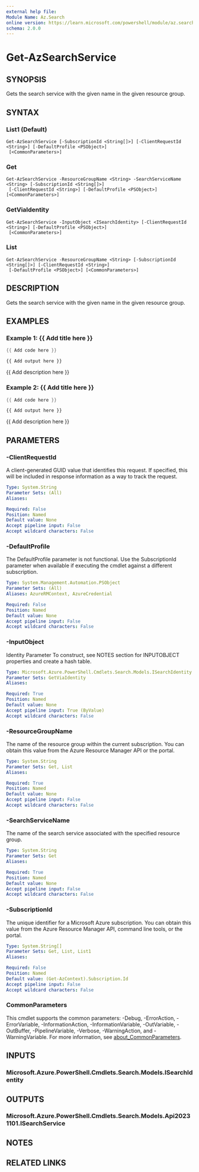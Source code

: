 ```yaml
---
external help file:
Module Name: Az.Search
online version: https://learn.microsoft.com/powershell/module/az.search/get-azsearchservice
schema: 2.0.0
---
```


# Get-AzSearchService

## SYNOPSIS
Gets the search service with the given name in the given resource group.

## SYNTAX

### List1 (Default)
```
Get-AzSearchService [-SubscriptionId <String[]>] [-ClientRequestId <String>] [-DefaultProfile <PSObject>]
 [<CommonParameters>]
```

### Get
```
Get-AzSearchService -ResourceGroupName <String> -SearchServiceName <String> [-SubscriptionId <String[]>]
 [-ClientRequestId <String>] [-DefaultProfile <PSObject>] [<CommonParameters>]
```

### GetViaIdentity
```
Get-AzSearchService -InputObject <ISearchIdentity> [-ClientRequestId <String>] [-DefaultProfile <PSObject>]
 [<CommonParameters>]
```

### List
```
Get-AzSearchService -ResourceGroupName <String> [-SubscriptionId <String[]>] [-ClientRequestId <String>]
 [-DefaultProfile <PSObject>] [<CommonParameters>]
```

## DESCRIPTION
Gets the search service with the given name in the given resource group.

## EXAMPLES

### Example 1: {{ Add title here }}
```powershell
{{ Add code here }}
```

```output
{{ Add output here }}
```

{{ Add description here }}

### Example 2: {{ Add title here }}
```powershell
{{ Add code here }}
```

```output
{{ Add output here }}
```

{{ Add description here }}

## PARAMETERS

### -ClientRequestId
A client-generated GUID value that identifies this request.
If specified, this will be included in response information as a way to track the request.

```yaml
Type: System.String
Parameter Sets: (All)
Aliases:

Required: False
Position: Named
Default value: None
Accept pipeline input: False
Accept wildcard characters: False
```

### -DefaultProfile
The DefaultProfile parameter is not functional.
Use the SubscriptionId parameter when available if executing the cmdlet against a different subscription.

```yaml
Type: System.Management.Automation.PSObject
Parameter Sets: (All)
Aliases: AzureRMContext, AzureCredential

Required: False
Position: Named
Default value: None
Accept pipeline input: False
Accept wildcard characters: False
```

### -InputObject
Identity Parameter
To construct, see NOTES section for INPUTOBJECT properties and create a hash table.

```yaml
Type: Microsoft.Azure.PowerShell.Cmdlets.Search.Models.ISearchIdentity
Parameter Sets: GetViaIdentity
Aliases:

Required: True
Position: Named
Default value: None
Accept pipeline input: True (ByValue)
Accept wildcard characters: False
```

### -ResourceGroupName
The name of the resource group within the current subscription.
You can obtain this value from the Azure Resource Manager API or the portal.

```yaml
Type: System.String
Parameter Sets: Get, List
Aliases:

Required: True
Position: Named
Default value: None
Accept pipeline input: False
Accept wildcard characters: False
```

### -SearchServiceName
The name of the search service associated with the specified resource group.

```yaml
Type: System.String
Parameter Sets: Get
Aliases:

Required: True
Position: Named
Default value: None
Accept pipeline input: False
Accept wildcard characters: False
```

### -SubscriptionId
The unique identifier for a Microsoft Azure subscription.
You can obtain this value from the Azure Resource Manager API, command line tools, or the portal.

```yaml
Type: System.String[]
Parameter Sets: Get, List, List1
Aliases:

Required: False
Position: Named
Default value: (Get-AzContext).Subscription.Id
Accept pipeline input: False
Accept wildcard characters: False
```

### CommonParameters
This cmdlet supports the common parameters: -Debug, -ErrorAction, -ErrorVariable, -InformationAction, -InformationVariable, -OutVariable, -OutBuffer, -PipelineVariable, -Verbose, -WarningAction, and -WarningVariable. For more information, see [about_CommonParameters](http://go.microsoft.com/fwlink/?LinkID=113216).

## INPUTS

### Microsoft.Azure.PowerShell.Cmdlets.Search.Models.ISearchIdentity

## OUTPUTS

### Microsoft.Azure.PowerShell.Cmdlets.Search.Models.Api20231101.ISearchService

## NOTES

## RELATED LINKS

